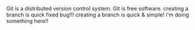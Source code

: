 Git is a distributed version control system.
Git is free software.
creating a branch is quick fixed bug!!!
creating a branch is quick & simple!
i'm doing something here!!

